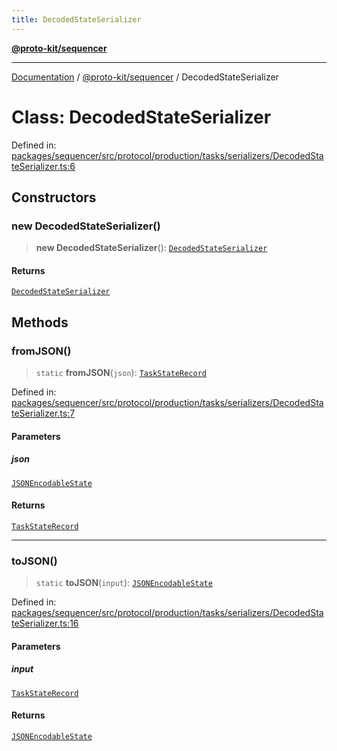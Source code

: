 ```yaml
---
title: DecodedStateSerializer
---
```


[**@proto-kit/sequencer**](../README.md)

***

[Documentation](../../../README.md) / [@proto-kit/sequencer](../README.md) / DecodedStateSerializer

# Class: DecodedStateSerializer

Defined in: [packages/sequencer/src/protocol/production/tasks/serializers/DecodedStateSerializer.ts:6](https://github.com/proto-kit/framework/blob/4d6b3b6da51b3edee0fbf25ce72c1f59ec61e891/packages/sequencer/src/protocol/production/tasks/serializers/DecodedStateSerializer.ts#L6)

## Constructors

### new DecodedStateSerializer()

> **new DecodedStateSerializer**(): [`DecodedStateSerializer`](DecodedStateSerializer.md)

#### Returns

[`DecodedStateSerializer`](DecodedStateSerializer.md)

## Methods

### fromJSON()

> `static` **fromJSON**(`json`): [`TaskStateRecord`](../type-aliases/TaskStateRecord.md)

Defined in: [packages/sequencer/src/protocol/production/tasks/serializers/DecodedStateSerializer.ts:7](https://github.com/proto-kit/framework/blob/4d6b3b6da51b3edee0fbf25ce72c1f59ec61e891/packages/sequencer/src/protocol/production/tasks/serializers/DecodedStateSerializer.ts#L7)

#### Parameters

##### json

[`JSONEncodableState`](../type-aliases/JSONEncodableState.md)

#### Returns

[`TaskStateRecord`](../type-aliases/TaskStateRecord.md)

***

### toJSON()

> `static` **toJSON**(`input`): [`JSONEncodableState`](../type-aliases/JSONEncodableState.md)

Defined in: [packages/sequencer/src/protocol/production/tasks/serializers/DecodedStateSerializer.ts:16](https://github.com/proto-kit/framework/blob/4d6b3b6da51b3edee0fbf25ce72c1f59ec61e891/packages/sequencer/src/protocol/production/tasks/serializers/DecodedStateSerializer.ts#L16)

#### Parameters

##### input

[`TaskStateRecord`](../type-aliases/TaskStateRecord.md)

#### Returns

[`JSONEncodableState`](../type-aliases/JSONEncodableState.md)
